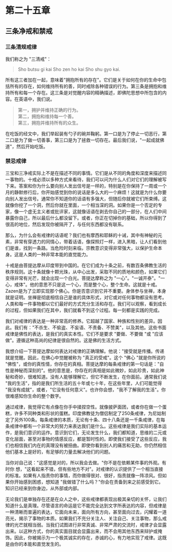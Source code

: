 # 第二十五章

## 三条净戒和禁戒

### 三条清规戒律
我们称之为 "三清戒"：
>Sho butsu gi kai Sho zen ho kai Sho shu gyo kai.

所有这三者加在一起，意味着"拥抱所有的存在"。它们是关于如何在你的生命中包括所有的存在，如何维持所有的善，同时戒除各种错误的行为。第三条是拥抱和维持所有和每一个存在。这三条是对觉醒内容的精确描述，即佛陀思想中所包含的内容。在英语中，我们说。
>第一，拥护并维持正确的行为。  
>第二，拥抱和维持每一个善。  
>第三，拥抱并维持所有的众生。

在吃饭的经文中，我们举起装有勺子的碗并鞠躬。第一口是为了停止一切恶行，第二口是为了做一切善事，第三口是为了拯救一切存在。最后我们说，"一起成就佛道"，然后开始吃饭。

### 禁忌戒律
三宝和三净戒实际上不是在描述不同的事情。它们是从不同的角度和深度来描述同一事物的。十戒必须以多种方式来看待，我们可以问为什么人们对它们的理解被写下来。答案和你为什么要向别人发出信号是一样的，特别是在你保持了一周或一个月的静默修行后，你开始感觉到你的说话是多么大的一个麻烦！这就是为什么你要向别人发出信号。通常你不知道你的话语有多强大，但随后你就被它们所束缚。这就像你挖了一个洞，然后你就在里面，一个相当深的洞。如果你是一个否定的专家，像一个虚无主义者或批评家，这就像话语在剥去你自己的一部分，在人们中间暴露你自己，所以最后什么都没留下。或者，你正在切掉你的基础，所以你得到了很高的地位，然后发现你被隔开了，与任何东西都没有联系。

那么，为什么会有戒律的话语呢？我们也有摩西和耶稣的十诫，其中有神秘的元素，非常有穿透力的同情心，带着话语，像探照灯一样，进入黑暗，让人们看到他们是谁，找到一条路。当危险时刻来临，宗教意识变得非常强大，以保护生命本身。这是人类的一种非常本能的直觉能力。

十戒是由菩提达摩从印度带到中国的。在它们成为十条之前，有数百条佛教生活的秩序规则。这十条就像十颗光珠，从中心出发，采取不同的质地和颜色，如果它们变得非常有光芒，就会出现一个白光。菩提达摩称之为 "一心"。"一诚开泰"。"一心，戒体"。他的意思不只是这一个心，而是整个心，整个生命。这就是十戒。Zazen是为了立即实现那个佛心。你是否意识到它并不重要。身体参与坐禅，本身就是证明。坐禅是彻底相信自己是谁的具体形式，对它或对任何事物都没有思考。人类和每一件事物都以它们最好的方式充分生活和存在。我们可以观察，看到成长的过程，但如果我们在其中，我们就看不到这个过程。每一刻都是实践的完成。

我们对戒律的表达是一种非常高的修养。它超越了国家、种族和性别的差异。因此。我们有："不杀生、不偷盗、不妄语、不责备、不赞美"，以及其他。这些书面戒律是佛性的表达，是我们的真实本性。它们不是要求 "要做、不要做 "或 "应该做"。遵循这种高尚的纪律是很自然的。这是佛的生活方式。

我想介绍一下菩提达摩如何表达对戒律的正确理解。他说："接受就是传播。传递就是觉醒。因此，在佛心中觉醒被称为 "真正的受戒"。这个 "佛心 "就是你所说的 "佛性"，或你的真性情，你存在的真相。菩提达摩的每条戒律的第一句话是："自性是神秘而深刻的"。他的意思是，你存在的真相是如此微妙，如此珍贵，如此神秘和奇妙，很难知道。没有人能够理解它，但它不断发生，在你面前。通常我们说 "我的生活"，指的是我们所生活的五十年或七十年，在这些年里，人们可能觉得 "我没有成就"，或者，"它没有任何意义"。也许你会想，"我不了解我的生活"。你很难感知你生命的整个数字。

通过戒律，我觉得它有点像在你手中揉捏空性。就像披萨面团，或者你在做一个蛋糕，许多不同种类和形状的蛋糕。印度佛教徒为僧侣制定了250条戒律，为尼姑制定了另外100条。每条戒律的本质，无论有十条、四十八条还是一千条戒律，在每条戒律中都有一个非常大的努力来表达我们是什么。这些戒律是我们实际的基本运作，是我们意识的运作。意识到它们，无论发生什么，我们都知道，思维的二元或变化层面，甚至对事物的情感反应，都是暂时性的。即使我们接受了这些反应，我们也相信我们内在的真理没有被扭曲。即使你看到别人的痛苦和无助，你仍然相信他们基本上是好的，有足够的力量去解决他们的问题。

当你对自己说："这感觉是对的，所以我会去做。"你不是在依赖某件事的外观。有时你 想，"这看起来不错，但有些地方不对"。对戒律的认识提供了一个相当直接的标准。如果有人指责你的事情，而你做得很对、很好，指责就像一阵凉风。但如果你开始感到困惑，想知道 "我做错了什么吗？"你会在责备到来之前感受到它。知识已经来到你身边，从外部或内部。

无论我们是单独存在还是在众人之中，这些戒律都表现出极其亲切的关怀，让我们知道什么是真理。尽管语言的命运是它不能完全达到文字所表达的内容，但戒律是一种清晰而普遍的表达，它面向未来，面向所有方向，甚至面向过去，闪耀着一道亮光，揭示了事物的本质。如果我们不充分关注人、关注自己、关注事物，那么戒律的光芒就相当弱。当我们试图进行非常真诚、非常严肃的交流时，戒律才会显露出来。以这种方式，你的真实面目就会显露出来，而不会用其他东西来辩护或掩饰。因此，你被揭示为一个极其诚实的存在，赤诚的心，有力地实现了戒律。这既是由你的本能和直觉发生的。

